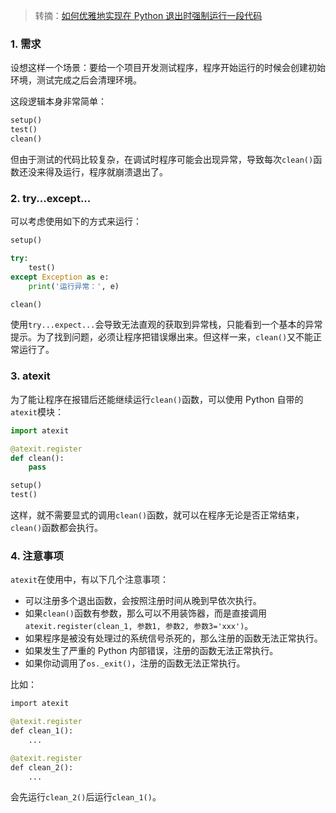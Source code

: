 > 转摘：[如何优雅地实现在 Python 退出时强制运行一段代码](https://mp.weixin.qq.com/s/Q65F49ZhFV02mqVPyxILHg)

### 1. 需求

设想这样一个场景：要给一个项目开发测试程序，程序开始运行的时候会创建初始环境，测试完成之后会清理环境。

这段逻辑本身非常简单：

```python
setup()
test()
clean()
```

但由于测试的代码比较复杂，在调试时程序可能会出现异常，导致每次`clean()`函数还没来得及运行，程序就崩溃退出了。

### 2. try...except...

可以考虑使用如下的方式来运行：

```Python
setup()

try:
    test()
except Exception as e:
    print('运行异常：', e)

clean()
```

使用`try...expect...`会导致无法直观的获取到异常栈，只能看到一个基本的异常提示。为了找到问题，必须让程序把错误爆出来。但这样一来，`clean()`又不能正常运行了。

### 3. atexit

为了能让程序在报错后还能继续运行`clean()`函数，可以使用 Python 自带的`atexit`模块：

```Python
import atexit

@atexit.register
def clean():
    pass

setup()
test()
```

这样，就不需要显式的调用`clean()`函数，就可以在程序无论是否正常结束，`clean()`函数都会执行。

### 4. 注意事项

`atexit`在使用中，有以下几个注意事项：

* 可以注册多个退出函数，会按照注册时间从晚到早依次执行。
* 如果`clean()`函数有参数，那么可以不用装饰器，而是直接调用`atexit.register(clean_1, 参数1, 参数2, 参数3='xxx')`。
* 如果程序是被没有处理过的系统信号杀死的，那么注册的函数无法正常执行。
* 如果发生了严重的 Python 内部错误，注册的函数无法正常执行。
* 如果你动调用了`os._exit()`，注册的函数无法正常执行。

比如：

```Python
import atexit

@atexit.register
def clean_1():
    ...

@atexit.register
def clean_2():
    ...
```

会先运行`clean_2()`后运行`clean_1()`。

